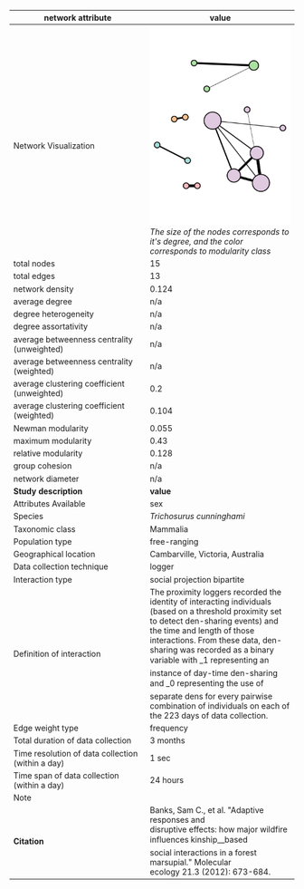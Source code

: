 network attribute|value
---|---
<img width=2500> Network Visualization | ![NetworkImage](/Networks/Network%20Visualizations/possum_banks_burrow_sharing_before_fire_weight=freq.png) *The size of the nodes corresponds to it's degree, and the color corresponds to modularity class*
total nodes|15
total edges|13
network density|0.124
average degree|n/a
degree heterogeneity|n/a
degree assortativity|n/a
average betweenness centrality (unweighted)|n/a
average betweenness centrality (weighted)|n/a
average clustering coefficient (unweighted)|0.2
average clustering coefficient (weighted)|0.104
Newman modularity|0.055
maximum modularity|0.43
relative modularity|0.128
group cohesion|n/a
network diameter|n/a
**Study description**|**value**
Attributes Available|sex
Species|*Trichosurus cunninghami*
Taxonomic class|Mammalia
Population type|free-ranging
Geographical location|Cambarville, Victoria, Australia
Data collection technique|logger
Interaction type|social projection bipartite
Definition of interaction|The proximity loggers recorded the identity of interacting individuals (based on a threshold proximity set to detect den-sharing events) and the time and length of those interactions. From these data, den-sharing was recorded as a binary variable with _1 representing an instance of day-time den-sharing and _0 representing the use of separate dens for every pairwise combination of individuals on each of the 223 days of data collection.
Edge weight type|frequency
Total duration of data collection|3 months
Time resolution of data collection (within a day)|1 sec
Time span of data collection (within a day)|24 hours
Note|
**Citation** | Banks, Sam C., et al. "Adaptive responses and <br> disruptive effects: how major wildfire influences kinship__based <br> social interactions in a forest marsupial." Molecular <br> ecology 21.3 (2012): 673-684.
